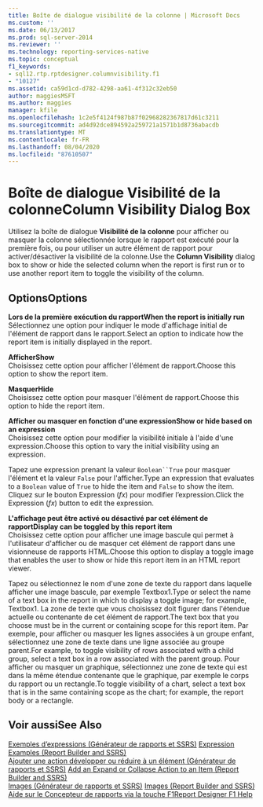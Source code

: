 ```yaml
---
title: Boîte de dialogue visibilité de la colonne | Microsoft Docs
ms.custom: ''
ms.date: 06/13/2017
ms.prod: sql-server-2014
ms.reviewer: ''
ms.technology: reporting-services-native
ms.topic: conceptual
f1_keywords:
- sql12.rtp.rptdesigner.columnvisibility.f1
- "10127"
ms.assetid: ca59d1cd-d782-4298-aa61-4f312c32eb50
author: maggiesMSFT
ms.author: maggies
manager: kfile
ms.openlocfilehash: 1c2e5f4124f987b87f02968282367817d61c3211
ms.sourcegitcommit: ad4d92dce894592a259721a1571b1d8736abacdb
ms.translationtype: MT
ms.contentlocale: fr-FR
ms.lasthandoff: 08/04/2020
ms.locfileid: "87610507"
---
```

# <a name="column-visibility-dialog-box"></a><span data-ttu-id="a3fac-102">Boîte de dialogue Visibilité de la colonne</span><span class="sxs-lookup"><span data-stu-id="a3fac-102">Column Visibility Dialog Box</span></span>
  <span data-ttu-id="a3fac-103">Utilisez la boîte de dialogue **Visibilité de la colonne** pour afficher ou masquer la colonne sélectionnée lorsque le rapport est exécuté pour la première fois, ou pour utiliser un autre élément de rapport pour activer/désactiver la visibilité de la colonne.</span><span class="sxs-lookup"><span data-stu-id="a3fac-103">Use the **Column Visibility** dialog box to show or hide the selected column when the report is first run or to use another report item to toggle the visibility of the column.</span></span>  
  
## <a name="options"></a><span data-ttu-id="a3fac-104">Options</span><span class="sxs-lookup"><span data-stu-id="a3fac-104">Options</span></span>  
 <span data-ttu-id="a3fac-105">**Lors de la première exécution du rapport**</span><span class="sxs-lookup"><span data-stu-id="a3fac-105">**When the report is initially run**</span></span>  
 <span data-ttu-id="a3fac-106">Sélectionnez une option pour indiquer le mode d'affichage initial de l'élément de rapport dans le rapport.</span><span class="sxs-lookup"><span data-stu-id="a3fac-106">Select an option to indicate how the report item is initially displayed in the report.</span></span>  
  
 <span data-ttu-id="a3fac-107">**Afficher**</span><span class="sxs-lookup"><span data-stu-id="a3fac-107">**Show**</span></span>  
 <span data-ttu-id="a3fac-108">Choisissez cette option pour afficher l'élément de rapport.</span><span class="sxs-lookup"><span data-stu-id="a3fac-108">Choose this option to show the report item.</span></span>  
  
 <span data-ttu-id="a3fac-109">**Masquer**</span><span class="sxs-lookup"><span data-stu-id="a3fac-109">**Hide**</span></span>  
 <span data-ttu-id="a3fac-110">Choisissez cette option pour masquer l'élément de rapport.</span><span class="sxs-lookup"><span data-stu-id="a3fac-110">Choose this option to hide the report item.</span></span>  
  
 <span data-ttu-id="a3fac-111">**Afficher ou masquer en fonction d'une expression**</span><span class="sxs-lookup"><span data-stu-id="a3fac-111">**Show or hide based on an expression**</span></span>  
 <span data-ttu-id="a3fac-112">Choisissez cette option pour modifier la visibilité initiale à l'aide d'une expression.</span><span class="sxs-lookup"><span data-stu-id="a3fac-112">Choose this option to vary the initial visibility using an expression.</span></span>  
  
 <span data-ttu-id="a3fac-113">Tapez une expression prenant la valeur `Boolean``True` pour masquer l'élément et la valeur `False` pour l'afficher.</span><span class="sxs-lookup"><span data-stu-id="a3fac-113">Type an expression that evaluates to a `Boolean` value of `True` to hide the item and `False` to show the item.</span></span> <span data-ttu-id="a3fac-114">Cliquez sur le bouton Expression (*fx*) pour modifier l’expression.</span><span class="sxs-lookup"><span data-stu-id="a3fac-114">Click the Expression (*fx*) button to edit the expression.</span></span>  
  
 <span data-ttu-id="a3fac-115">**L'affichage peut être activé ou désactivé par cet élément de rapport**</span><span class="sxs-lookup"><span data-stu-id="a3fac-115">**Display can be toggled by this report item**</span></span>  
 <span data-ttu-id="a3fac-116">Choisissez cette option pour afficher une image bascule qui permet à l'utilisateur d'afficher ou de masquer cet élément de rapport dans une visionneuse de rapports HTML.</span><span class="sxs-lookup"><span data-stu-id="a3fac-116">Choose this option to display a toggle image that enables the user to show or hide this report item in an HTML report viewer.</span></span>  
  
 <span data-ttu-id="a3fac-117">Tapez ou sélectionnez le nom d'une zone de texte du rapport dans laquelle afficher une image bascule, par exemple Textbox1.</span><span class="sxs-lookup"><span data-stu-id="a3fac-117">Type or select the name of a text box in the report in which to display a toggle image; for example, Textbox1.</span></span> <span data-ttu-id="a3fac-118">La zone de texte que vous choisissez doit figurer dans l'étendue actuelle ou contenante de cet élément de rapport.</span><span class="sxs-lookup"><span data-stu-id="a3fac-118">The text box that you choose must be in the current or containing scope for this report item.</span></span> <span data-ttu-id="a3fac-119">Par exemple, pour afficher ou masquer les lignes associées à un groupe enfant, sélectionnez une zone de texte dans une ligne associée au groupe parent.</span><span class="sxs-lookup"><span data-stu-id="a3fac-119">For example, to toggle visibility of rows associated with a child group, select a text box in a row associated with the parent group.</span></span> <span data-ttu-id="a3fac-120">Pour afficher ou masquer un graphique, sélectionnez une zone de texte qui est dans la même étendue contenante que le graphique, par exemple le corps du rapport ou un rectangle.</span><span class="sxs-lookup"><span data-stu-id="a3fac-120">To toggle visibility of a chart, select a text box that is in the same containing scope as the chart; for example, the report body or a rectangle.</span></span>  
  
## <a name="see-also"></a><span data-ttu-id="a3fac-121">Voir aussi</span><span class="sxs-lookup"><span data-stu-id="a3fac-121">See Also</span></span>  
 <span data-ttu-id="a3fac-122">[Exemples d’expressions &#40;Générateur de rapports et SSRS&#41;](report-design/expression-examples-report-builder-and-ssrs.md) </span><span class="sxs-lookup"><span data-stu-id="a3fac-122">[Expression Examples &#40;Report Builder and SSRS&#41;](report-design/expression-examples-report-builder-and-ssrs.md) </span></span>  
 <span data-ttu-id="a3fac-123">[Ajouter une action développer ou réduire à un élément &#40;Générateur de rapports et SSRS&#41;](report-design/add-an-expand-or-collapse-action-to-an-item-report-builder-and-ssrs.md) </span><span class="sxs-lookup"><span data-stu-id="a3fac-123">[Add an Expand or Collapse Action to an Item &#40;Report Builder and SSRS&#41;](report-design/add-an-expand-or-collapse-action-to-an-item-report-builder-and-ssrs.md) </span></span>  
 <span data-ttu-id="a3fac-124">[Images &#40;Générateur de rapports et SSRS&#41;](report-design/images-report-builder-and-ssrs.md) </span><span class="sxs-lookup"><span data-stu-id="a3fac-124">[Images &#40;Report Builder and SSRS&#41;](report-design/images-report-builder-and-ssrs.md) </span></span>  
 [<span data-ttu-id="a3fac-125">Aide sur le Concepteur de rapports via la touche F1</span><span class="sxs-lookup"><span data-stu-id="a3fac-125">Report Designer F1 Help</span></span>](tools/report-designer-f1-help.md)  
  
  
